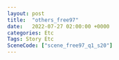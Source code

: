 ```yaml
---
layout: post
title:  "others_free97"
date:   2022-07-27 02:00:00 +0000
categories: Etc
Tags: Story Etc
SceneCode: ["scene_free97_q1_s20"]
---
```


